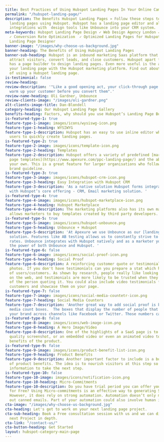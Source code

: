 ```yaml
---
title: Best Practices of Using Hubspot Landing Pages In Your Online Campaigns
permalink: "/hubspot-landing-page/"
description: The Benefits Hubspot Landing Pages » Follow these steps to design high-converting
  landing pages using Hubspot. Hubspot has a landing page editor and allows smart
  integrations with  design tools like Unbounce into your CRM system.
meta-keywords: Hubspot Landing Page Design ✓ Web Design Agency London ✓ Digital Design
  ✓ Conversion Rate Optimization  ✓ Optimized Landing Pages for Hubspot ✓ Unbounce
  Landing Page Designer
banner-image: "/images/why-choose-us-background.jpg"
banner-heading: The Benefits of Using Hubspot Landing Pages
banner-sub-heading: Hubspot is an inbound marketing Saas platform that helps companies
  attract visitors, convert leads, and close customers. Hubspot apart from many features
  has a page builder to design landing pages. Even more useful is the ability to integrate
  your landing page with the Hubspot marketing platform. Find out about the benefits
  of using a Hubspot landing page.
is-testimonial: false
review-heading: 
review-description: '"Like a good opening act, your click-through page''s job is to
  warm up your customer before you convert them".'
review-name-heading: Oli Gardner, Unbounce
review-clients-image: "/images/oli-gardner.png"
alt-clients-image-title: Dan-Blondell
category-heading: Our Hubspot Landing Page Gallery
benefits-heading: Factors, why should you use Hubspot’s Landing Page Builder.
is-featured-type-1: true
feature-type-1-image: images/icons/wysiswg-icon.png
feature-type-1-heading: WYSIWYG
feature-type-1-description: Hubspot has an easy to use inline editor which allows
  users to quickly create landing pages.
is-featured-type-2: true
feature-type-2-image: images/icons/template-icon.png
feature-type-2-heading: Templates
feature-type-2-description: Hubspot offers a variety of predefined [marketing landing
  page templates](https://www.apexure.com/ppc-landing-page/) and the ability to create
  your own. This is a great feature for larger organisations who follow a consistent
  brand guideline.
is-featured-type-3: true
feature-type-3-image: images/icons/hubspot-crm-icon.png
feature-type-3-heading: Easy Integration with Hubspot CRM
feature-type-3-description: 'As a native solution Hubspot forms integrate seamlessly
  with Hubspot’s core offering - CRM, Email marketing solution. '
is-featured-type-4: true
feature-type-4-image: images/icons/hubspot-marketplace-icon.png
feature-type-4-heading: Hubspot Marketplace
feature-type-4-description: The marketing platforms also has its own marketplace which
  allows marketers to buy templates created by third party developers.
is-featured-type-5: true
feature-type-5-image: images/icons/hubspot-unbounce.png
feature-type-5-heading: Unbounce + Hubspot
feature-type-5-description: 'At Apexure we use Unbounce as our [landing page builder](https://www.apexure.com/unbounce-landing-page-designer/)
  solution. Features like AB testing allows us to constantly strive to improve conversion
  rates. Unbounce integrates with Hubspot natively and as a marketer you can have
  the power of both Unbounce and Hubspot. '
is-featured-type-6: false
feature-type-6-image: images/icons/social-proof-icon.png
feature-type-6-heading: Social Proof
feature-type-6-description: A reinforcing customer quote or testimonial with real
  photos. If you don't have testimonials can you prepare a stat which has the numbers
  of users/customers. As shown by research, people really like looking at human faces
  on the web, and testimonials are more likely to be trusted when they include a photo
  of the person quoting it. You could also include video testimonials from your top
  customers and showcase them on your page.
is-featured-type-7: false
feature-type-7-image: images/icons/social-media-countetr-icon.png
feature-type-7-heading: Social Media Counters
feature-type-7-description: 'Another great way to add social proof is by adding social
  media count boxes.  The boxes that display the number of people that have liked
  your brand across channels like Facebook or Twitter. Those numbers can’t be faked. '
is-featured-type-8: false
feature-type-8-image: images/icons/web-image-icon.png
feature-type-8-heading: A Hero Image/Video
feature-type-8-description: One of the highlights of a SaaS page is to include a high
  quality screenshot, or an embedded video or even an animated video to explain the
  benefits of the product.
is-featured-type-9: false
feature-type-9-image: images/icons/product-benefit-list-icon.png
feature-type-9-heading: Product Benefits
feature-type-9-description: Another important factor to include is a bulleted list
  of product benefits. The idea is to nourish visitors at this step so they get enough
  information to take the next step.
is-featured-type-10: false
feature-type-10-image: images/icons/notification-icon.png
feature-type-10-heading: Micro-Commitments
feature-type-10-description: Do you have trial period you can offer your customers
  for Free? Using Micro-commitments is an effective way to generating SaaS sign-ups.
  However, it does rely on strong automation. Automation doesn’t only mean sending
  out canned emails. Part of your automation could also involve human interaction.
cta-image: "/images/why-choose-us-background.jpg"
cta-heading: Let's get to work on your next landing page project.
cta-sub-heading: Book a Free consultation session with us and we can discuss your
  next Project in depth.
cta-link: "/contact-us/"
cta-button-heading: Get Started
layout: hubspot-category-main-page
---
```


